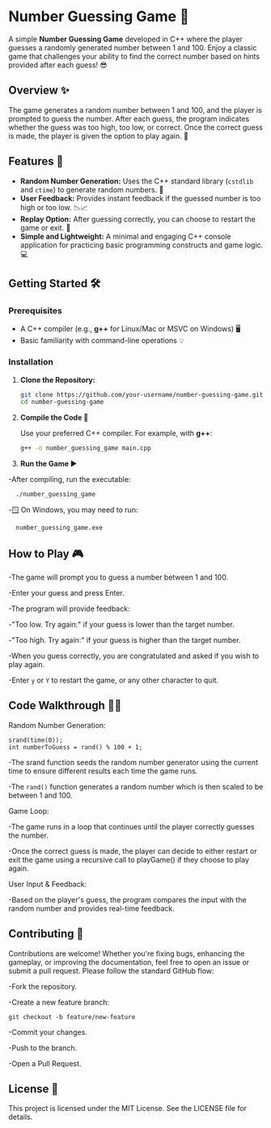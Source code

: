# Number Guessing Game 🎲

A simple **Number Guessing Game** developed in C++ where the player guesses a randomly generated number between 1 and 100. Enjoy a classic game that challenges your ability to find the correct number based on hints provided after each guess! 😎

## Overview ✨

The game generates a random number between 1 and 100, and the player is prompted to guess the number. After each guess, the program indicates whether the guess was too high, too low, or correct. Once the correct guess is made, the player is given the option to play again. 🔄

## Features 🚀

- **Random Number Generation:** Uses the C++ standard library (`cstdlib` and `ctime`) to generate random numbers. 🎲
- **User Feedback:** Provides instant feedback if the guessed number is too high or too low. 📉📈
- **Replay Option:** After guessing correctly, you can choose to restart the game or exit. 🔁
- **Simple and Lightweight:** A minimal and engaging C++ console application for practicing basic programming constructs and game logic. 💻

## Getting Started 🛠️

### Prerequisites

- A C++ compiler (e.g., **g++** for Linux/Mac or MSVC on Windows) 🖥️
- Basic familiarity with command-line operations 💡

### Installation

1. **Clone the Repository:**

   ```bash
   git clone https://github.com/your-username/number-guessing-game.git
   cd number-guessing-game

2. **Compile the Code 🔧**

   Use your preferred C++ compiler. For example, with **g++**:

   ```bash
   g++ -o number_guessing_game main.cpp

3. **Run the Game ▶️**

  -After compiling, run the executable:

      ./number_guessing_game
  
  -🪟 On Windows, you may need to run:
  
      number_guessing_game.exe

## **How to Play 🎮**
-The game will prompt you to guess a number between 1 and 100.

-Enter your guess and press Enter.

-The program will provide feedback:

   -"Too low. Try again:" if your guess is lower than the target number.
     
   -"Too high. Try again:" if your guess is higher than the target number.

-When you guess correctly, you are congratulated and asked if you wish to play again.

-Enter `y` or `Y` to restart the game, or any other character to quit.

## **Code Walkthrough 👨‍💻**

   Random Number Generation:

    srand(time(0));
    int numberToGuess = rand() % 100 + 1;
  
  -The srand function seeds the random number generator using the current time to ensure different results each time the game runs.
  
  -The `rand()` function generates a random number which is then scaled to be between 1 and 100.

  Game Loop:
  
  -The game runs in a loop that continues until the player correctly guesses the number.
  
  -Once the correct guess is made, the player can decide to either restart or exit the game using a recursive call to playGame() if they choose to play again.

  User Input & Feedback:
  
  -Based on the player's guess, the program compares the input with the random number and provides real-time feedback.

## **Contributing 🤝**

   Contributions are welcome! Whether you're fixing bugs, enhancing the gameplay, or improving the documentation, feel free to open an issue or submit a pull request. Please follow the standard GitHub flow:
   
   -Fork the repository.
   
   -Create a new feature branch:

    git checkout -b feature/new-feature

  -Commit your changes.
  
  -Push to the branch.
  
  -Open a Pull Request.

## **License 📄**

This project is licensed under the MIT License. See the LICENSE file for details.


